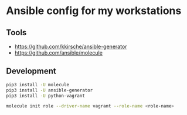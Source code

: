 # Ansible config for my workstations

## Tools

- https://github.com/kkirsche/ansible-generator
- https://github.com/ansible/molecule

## Development

```bash
pip3 install -U molecule
pip3 install -U ansible-generator
pip3 install -U python-vagrant
```

```bash
molecule init role --driver-name vagrant --role-name <role-name>
```
